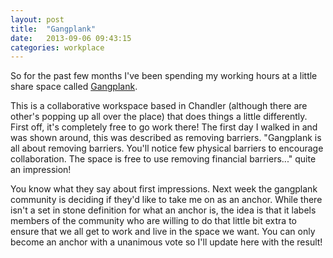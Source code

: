 ```yaml
---
layout: post
title:  "Gangplank"
date:   2013-09-06 09:43:15
categories: workplace
---
```


So for the past few months I've been spending my working hours at a little share
space called [Gangplank][gangplank].

This is a collaborative workspace based in Chandler (although there are other's
popping up all over the place) that does things a little differently. First off,
it's completely free to go work there! The first day I walked in and was shown
around, this was described as removing barriers. "Gangplank is all about
removing barriers. You'll notice few physical barriers to encourage
collaboration. The space is free to use removing financial barriers..." quite an
impression!

You know what they say about first impressions. Next week the gangplank
community is deciding if they'd like to take me on as an anchor. While there
isn't a set in stone definition for what an anchor is, the idea is that it
labels members of the community who are willing to do that little bit extra to
ensure that we all get to work and live in the space we want. You can only
become an anchor with a unanimous vote so I'll update here with the result!

[gangplank]: http://gangplankhq.com/
